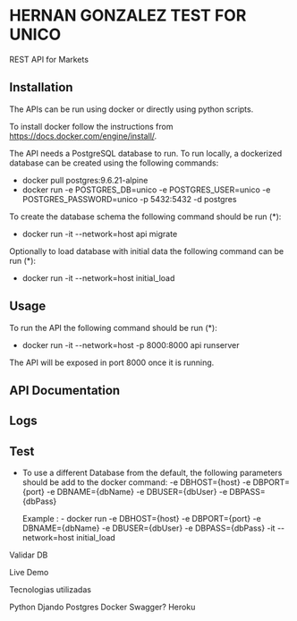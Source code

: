 # HERNAN GONZALEZ TEST FOR UNICO

REST API for Markets

## Installation

The APIs can be run using docker or directly using python scripts.

To install docker follow the instructions from https://docs.docker.com/engine/install/.

The API needs a PostgreSQL database to run. To run locally, a dockerized database can be created using the following commands:
- docker pull postgres:9.6.21-alpine
- docker run -e POSTGRES_DB=unico -e POSTGRES_USER=unico -e POSTGRES_PASSWORD=unico -p 5432:5432 -d postgres


To create the database schema the following command should be run (*):

- docker run -it --network=host api migrate


Optionally to load database with initial data the following command can be run (*):

- docker run -it --network=host initial_load 


## Usage

To run the API the following command should be run (*):

- docker run -it --network=host -p 8000:8000 api runserver

The API will be exposed in port 8000 once it is running. 


## API Documentation


## Logs

## Test




* To use a different Database from the default,  the following parameters should be add to the docker command:
    -e DBHOST={host} 
    -e DBPORT={port} 
    -e DBNAME={dbName} 
    -e DBUSER={dbUser} 
    -e DBPASS={dbPass} 

  Example : - docker run -e DBHOST={host} -e DBPORT={port} -e DBNAME={dbName} -e DBUSER={dbUser} -e DBPASS={dbPass} -it --network=host initial_load 



Validar DB


Live Demo


Tecnologias utilizadas

Python
Djando
Postgres
Docker
Swagger?
Heroku